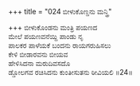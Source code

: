 +++
title = "024 ಬೀಳುಕೊಣ್ಡನು ಮನ್ತ್ರಿ"

+++
ಬೀಳುಕೊಂಡನು ಮಂತ್ರಿ ಪಯಣದ  
ಮೇಲೆ ಪಯಣವನೆಯ್ದಿ ಪಾಂಡು ನೃ  
ಪಾಲಕರ ಪಾಳೆಯಕೆ ಬಂದನು ರಾಯಗರುಹಿಸಲು   
ಕೇಳಿ ಬೀಡಾರವನು ಬೀಯವ   
ಹೇಳಿಸಿದನಾ ಮರುದಿವಸದೊ   
ಡ್ಡೋಲಗವ ರಚಿಸಿದನು ಕುಂತೀಸುತನು ಠೀವಿಯಲಿ   ॥24॥